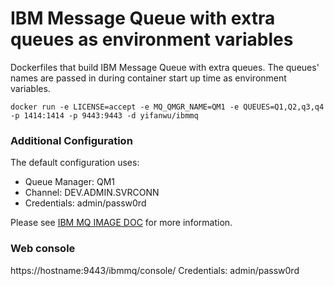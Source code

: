 # IBM Message Queue with extra queues as environment variables

Dockerfiles that build IBM Message Queue with extra queues.
 The queues' names are passed in during container start up time as environment variables.

```
docker run -e LICENSE=accept -e MQ_QMGR_NAME=QM1 -e QUEUES=Q1,Q2,q3,q4 -p 1414:1414 -p 9443:9443 -d yifanwu/ibmmq
```

### Additional Configuration
The default configuration uses:
- Queue Manager: QM1
- Channel: DEV.ADMIN.SVRCONN
- Credentials: admin/passw0rd

Please see [IBM MQ IMAGE DOC](https://github.com/ibm-messaging/mq-container/tree/master/docs) for more information.

### Web console
https://hostname:9443/ibmmq/console/
Credentials: admin/passw0rd

